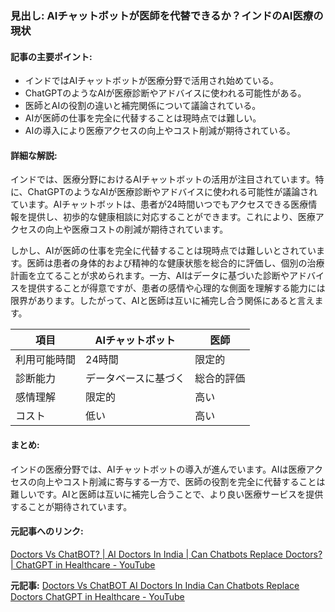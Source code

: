 ### 見出し: AIチャットボットが医師を代替できるか？インドのAI医療の現状

#### 記事の主要ポイント:
- インドではAIチャットボットが医療分野で活用され始めている。
- ChatGPTのようなAIが医療診断やアドバイスに使われる可能性がある。
- 医師とAIの役割の違いと補完関係について議論されている。
- AIが医師の仕事を完全に代替することは現時点では難しい。
- AIの導入により医療アクセスの向上やコスト削減が期待されている。

#### 詳細な解説:
インドでは、医療分野におけるAIチャットボットの活用が注目されています。特に、ChatGPTのようなAIが医療診断やアドバイスに使われる可能性が議論されています。AIチャットボットは、患者が24時間いつでもアクセスできる医療情報を提供し、初歩的な健康相談に対応することができます。これにより、医療アクセスの向上や医療コストの削減が期待されています。

しかし、AIが医師の仕事を完全に代替することは現時点では難しいとされています。医師は患者の身体的および精神的な健康状態を総合的に評価し、個別の治療計画を立てることが求められます。一方、AIはデータに基づいた診断やアドバイスを提供することが得意ですが、患者の感情や心理的な側面を理解する能力には限界があります。したがって、AIと医師は互いに補完し合う関係にあると言えます。

| 項目 | AIチャットボット | 医師 |
|---|---|---|
| 利用可能時間 | 24時間 | 限定的 |
| 診断能力 | データベースに基づく | 総合的評価 |
| 感情理解 | 限定的 | 高い |
| コスト | 低い | 高い |

#### まとめ:
インドの医療分野では、AIチャットボットの導入が進んでいます。AIは医療アクセスの向上やコスト削減に寄与する一方で、医師の役割を完全に代替することは難しいです。AIと医師は互いに補完し合うことで、より良い医療サービスを提供することが期待されています。

#### 元記事へのリンク:
[Doctors Vs ChatBOT? | AI Doctors In India | Can Chatbots Replace Doctors? | ChatGPT in Healthcare - YouTube](リンク先URL)

**元記事:** [Doctors Vs ChatBOT AI Doctors In India Can Chatbots Replace Doctors ChatGPT in Healthcare - YouTube](https://www.youtube.com/watch?v=cqEH228M9hw)
